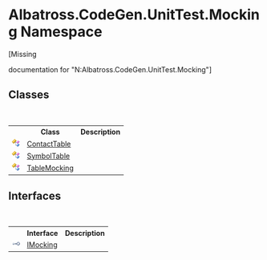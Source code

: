 # Albatross.CodeGen.UnitTest.Mocking Namespace
 

\[Missing <summary> documentation for "N:Albatross.CodeGen.UnitTest.Mocking"\]


## Classes
&nbsp;<table><tr><th></th><th>Class</th><th>Description</th></tr><tr><td>![Public class](media/pubclass.gif "Public class")</td><td><a href="402492b8-4b4d-6af5-6e26-fa6b6ab86fbc">ContactTable</a></td><td /></tr><tr><td>![Public class](media/pubclass.gif "Public class")</td><td><a href="044c669d-f461-14d1-8276-1804c8628114">SymbolTable</a></td><td /></tr><tr><td>![Public class](media/pubclass.gif "Public class")</td><td><a href="0660dacb-47e4-33d0-a2b5-2e1ec6907c00">TableMocking</a></td><td /></tr></table>

## Interfaces
&nbsp;<table><tr><th></th><th>Interface</th><th>Description</th></tr><tr><td>![Public interface](media/pubinterface.gif "Public interface")</td><td><a href="8321d407-e13d-eae0-9d31-788fc2ef8c38">IMocking</a></td><td /></tr></table>&nbsp;
